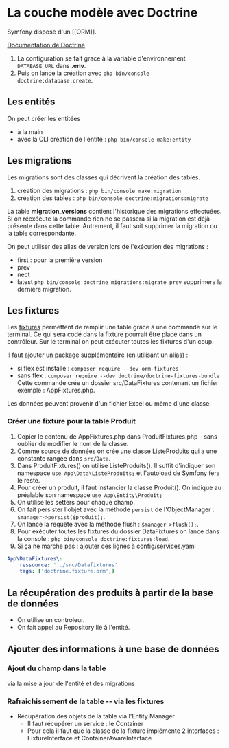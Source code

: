# La couche modèle avec Doctrine

Symfony dispose d'un [[ORM]].

[Documentation de Doctrine](https://www.doctrine-project.org/projects/doctrine-orm/en/current/tutorials/getting-started.html)

1. La configuration se fait grace à la variable d'environnement `DATABASE_URL` dans **.env**.
2. Puis on lance la création avec `php bin/console doctrine:database:create`.

## Les entités
On peut créer les entitées
- à la main
- avec la CLI création de l'entité :  `php bin/console make:entity`

## Les migrations
Les migrations sont des classes qui décrivent la création des tables.
1. création des migrations :  `php bin/console make:migration`
2. création des tables : `php bin/console doctrine:migrations:migrate`

La table **migration_versions** contient l'historique des migrations effectuées.
Si on réexécute la commande rien ne se passera si la migration est déjà présente dans cette table.
Autrement, il faut soit supprimer la migration ou la table correspondante.

On peut utiliser des alias de version lors de l'éxécution des migrations :
- first : pour la première version
- prev
- nect
- latest
`php bin/console doctrine migrations:migrate prev` supprimera la dernière migration.

## Les fixtures
Les [fixtures](https://symfony.com/bundles/DoctrineFixturesBundle/current/index.html) permettent de remplir une table grâce à une commande sur le terminal.
Ce qui sera codé dans la fixture pourrait être placé dans un contrôleur.
Sur le terminal on peut exécuter toutes les fixtures d'un coup.

Il faut ajouter un package supplémentaire (en utilisant un alias) : 
- si flex est installé :  `composer require --dev orm-fixtures`
- sans flex : `composer require --dev doctrine/doctrine-fixtures-bundle`
Cette commande crée un dossier src/DataFixtures contenant un fichier exemple : AppFixtures.php.

Les données peuvent provenir d'un fichier Excel ou même d'une classe.

### Créer une fixture pour la table Produit
1. Copier le contenu de AppFixtures.php dans ProduitFixtures.php - sans oublier de modifier le nom de la classe.
2. Comme source de données on crée une classe ListeProduits qui a une constante rangée dans `src/Data`.
3. Dans ProduitFixtures() on utilise ListeProduits(). Il suffit d'indiquer son namespace `use App\Data\ListeProduits;` et l'autoload de Symfony fera le reste.
4. Pour créer un produit, il faut instancier la classe Produit(). On indique au préalable son namespace `use App\Entity\Produit;` 
5. On utilise les setters pour chaque champ.
6. On fait persister l'objet avec la méthode `persist` de l'ObjectManager : `$manager->persist($produit);`.
7. On lance la requête avec la méthode flush : `$manager->flush();`.
8. Pour exécuter toutes les fixtures du dossier DataFixtures on lance dans la console : `php bin/console doctrine:fixtures:load`.
9. Si ça ne marche pas : ajouter ces lignes à config/services.yaml
```yaml
App\DataFixtures\:
    ressource: '../src/Datafixtures'
    tags: ['doctrine.fixture.orm',]
```

## La récupération des produits à partir de la base de données

- On utilise un controleur.
- On fait appel au Repository lié à l'entité.

## Ajouter des informations à une base de données

### Ajout du champ dans la table
via la mise à jour de l'entité et des migrations

### Rafraichissement  de la table -- via les fixtures
- Récupération des objets de la table via l'Entity Manager
	- Il faut récupérer un service : le Container
	- Pour cela il faut que la classe de la fixture implémente 2 interfaces : FixtureInterface et ContainerAwareInterface
